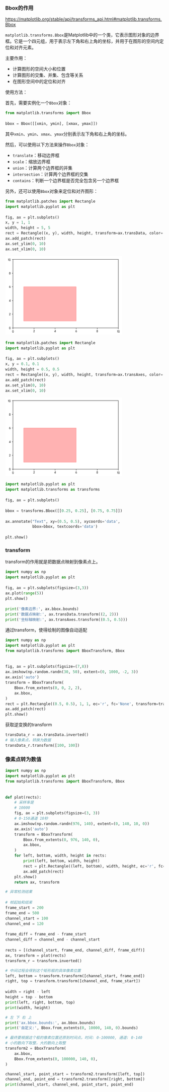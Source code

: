 ### Bbox的作用

https://matplotlib.org/stable/api/transforms_api.html#matplotlib.transforms.Bbox

`matplotlib.transforms.Bbox`是Matplotlib中的一个类，它表示图形对象的边界框。它是一个四元组，用于表示左下角和右上角的坐标，并用于在图形的空间内定位和对齐元素。

主要作用：

- 计算图形的空间大小和位置
- 计算图形的交集、并集、包含等关系
- 在图形空间中的定位和对齐

使用方法：

首先，需要实例化一个`Bbox`对象：

```python
from matplotlib.transforms import Bbox

bbox = Bbox([[xmin, ymin], [xmax, ymax]])

```

其中`xmin`、`ymin`、`xmax`、`ymax`分别表示左下角和右上角的坐标。

然后，可以使用以下方法来操作`Bbox`对象：

- `translate`：移动边界框
- `scale`：缩放边界框
- `union`：计算两个边界框的并集
- `intersection`：计算两个边界框的交集
- `contains`：判断一个边界框是否完全包含另一个边界框

另外，还可以使用`Bbox`对象来定位和对齐图形：

```python
from matplotlib.patches import Rectangle
import matplotlib.pyplot as plt

fig, ax = plt.subplots()
x, y = 1, 1
width, height = 5, 5
rect = Rectangle((x, y), width, height, transform=ax.transData, color='r', alpha=.3)
ax.add_patch(rect)
ax.set_ylim(0, 10)
ax.set_xlim(0, 10)
```

![index](images/index-1676008317378-1.png)

```python
from matplotlib.patches import Rectangle
import matplotlib.pyplot as plt

fig, ax = plt.subplots()
x, y = 0.1, 0.1
width, height = 0.5, 0.5
rect = Rectangle((x, y), width, height, transform=ax.transAxes, color='r', alpha=.3)
ax.add_patch(rect)
ax.set_ylim(0, 10)
ax.set_xlim(0, 10)
```

![index](images/index-1676008331132-3.png)

```python
import matplotlib.pyplot as plt
import matplotlib.transforms as transforms

fig, ax = plt.subplots()

bbox = transforms.Bbox([[0.25, 0.25], [0.75, 0.75]])

ax.annotate("Text", xy=(0.5, 0.5), xycoords='data', 
            bbox=bbox, textcoords='data')

plt.show()
```



### transform



transform的作用就是把数据点映射到像素点上。

```python
import numpy as np
import matplotlib.pyplot as plt

fig, ax = plt.subplots(figsize=(3,3))
ax.plot(range(5))
plt.show()

print('像素边界:', ax.bbox.bounds)
print('数据点映射:', ax.transData.transform((2, 2)))
print('坐标轴映射:', ax.transAxes.transform((0.5, 0.5)))
```

通过transform，使得绘制的图像自动适配

```python
import numpy as np
import matplotlib.pyplot as plt
from matplotlib.transforms import BboxTransform, Bbox


fig, ax = plt.subplots(figsize=(7,8))
ax.imshow(np.random.randn(30, 50), extent=(0, 1000, -2, 3))
ax.axis('auto')
transform = BboxTransform(
    Bbox.from_extents(0, 0, 2, 2), 
    ax.bbox,
)
rect = plt.Rectangle((0.5, 0.5), 1, 1, ec='r', fc='None', transform=transform)
ax.add_patch(rect)
plt.show()
```

获取逆变换的transform

```python
transData_r = ax.transData.inverted()
# 输入像素点，转换为数据
transData_r.transform([100, 100])
```

### 像素点转为数值

```python
import numpy as np
import matplotlib.pyplot as plt
from matplotlib.transforms import BboxTransform, Bbox


def plot(rects):
    # 采样率是
    # 10000
    fig, ax = plt.subplots(figsize=(3, 3))
    # 0-150通道 10秒
    ax.imshow(np.random.randn(976, 140), extent=(0, 140, 10, 0))
    ax.axis('auto')
    transform = BboxTransform(
        Bbox.from_extents(0, 976, 140, 0), 
        ax.bbox,
    )
    for left, bottom, width, height in rects:
        print(left, bottom, width, height)
        rect = plt.Rectangle((left, bottom), width, height, ec='r', fc='None', transform=transform)
        ax.add_patch(rect)
    plt.show()
    return ax, transform
```

```python
# 异常检测结果

# 帧起始和结束
frame_start = 200
frame_end = 500
channel_start = 100
channel_end = 120

frame_diff = frame_end - frame_start
channel_diff = channel_end - channel_start

rects = [(channel_start, frame_end, channel_diff, frame_diff)]
ax, transform = plot(rects)
transform_r = transform.inverted()
```

```python
# 中间过程会得到这个矩形框的具体像素位置
left, bottom = transform.transform([channel_start, frame_end])
right, top = transform.transform([channel_end, frame_start])

width = right - left
height = top - bottom
print(left, right, bottom, top)
print(width, height)
```

```python
# 左 下 右 上
print('ax.bbox.bounds:', ax.bbox.bounds)
print('自定义:', Bbox.from_extents(0, 10000, 140, 0).bounds)
```

```python
# 最终要根据这个框的像素位置还原到时间点。时间: 0-100000, 通道: 0-140
# 小的数向下取整，大的数向上取整
transform2 = BboxTransform(
    ax.bbox,
    Bbox.from_extents(0, 100000, 140, 0), 
)
```

```python
channel_start, point_start = transform2.transform([left, top])
channel_end, point_end = transform2.transform([right, bottom])
print(channel_start, channel_end, point_start, point_end)
```

